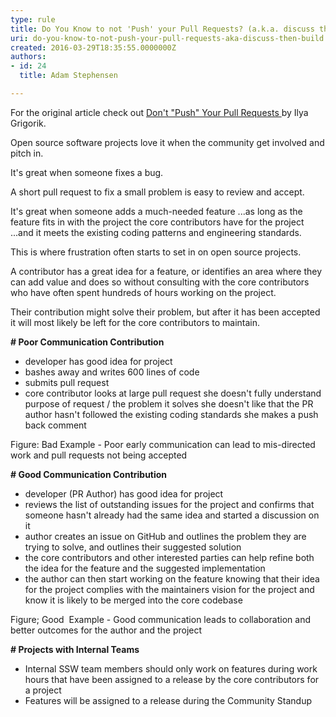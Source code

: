 ```yaml
---
type: rule
title: Do You Know to not 'Push' your Pull Requests? (a.k.a. discuss then build)
uri: do-you-know-to-not-push-your-pull-requests-aka-discuss-then-build
created: 2016-03-29T18:35:55.0000000Z
authors:
- id: 24
  title: Adam Stephensen

---
```


For the original article check out [​​​​​Don't "Push" Your Pull Requests ​](https&#58;//www.igvita.com/2011/12/19/dont-push-your-pull-requests/)b​y Ilya Grigorik.​

Open source software projects love it when the community get involved and pitch in.

It's great when someone fixes a bug.​

A short pull request to fix a small problem is easy to review and accept.
 
It's great when someone adds a much-needed feature
...as long as the feature fits in with the project the core contributors have for the project
...and it meets the existing coding patterns and engineering standards.

This is where frustration often starts to set in on open source projects.

A contributor has a great idea for a feature, or identifies an area where they can add value and does so without consulting with the core contributors who have often spent hundreds of hours working on the project.

Their contribution might solve their problem, but after it has been accepted it will most likely be left for the core contributors to maintain.


**# Poor Communication Contribution**

- developer has good idea for project
- bashes away and writes 600 lines of code
- submits pull request
- core contributor looks at large pull request
she doesn't fully understand purpose of request / the problem it solves
she doesn't like that the PR author hasn't followed the existing coding standards
she makes a push back comment


Figure: Bad Example - Poor early communication can lead to mis-directed work and pull requests not being accepted

**# Good Communication Contribution**

- developer (PR Author) has good idea for project
- reviews the list of outstanding issues for the project and confirms that someone hasn't already had the same idea and started a discussion on it
- author creates an issue on GitHub and outlines the problem they are trying to solve, and outlines their suggested solution
- the core contributors and other interested parties can help refine both the idea for the feature and the suggested implementation
- the author can then start working on the feature knowing that their idea for the project complies with the maintainers vision for the project and know it is likely to be merged into the core codebase


Figure; Good  Example - Good communication leads to collaboration and better outcomes for the author and the project 

**# Projects with Internal Teams**

- Internal SSW team members should only work on features during work hours that have been assigned to a release by the core contributors for a project
- Features will be assigned to a release during the Community Standup
